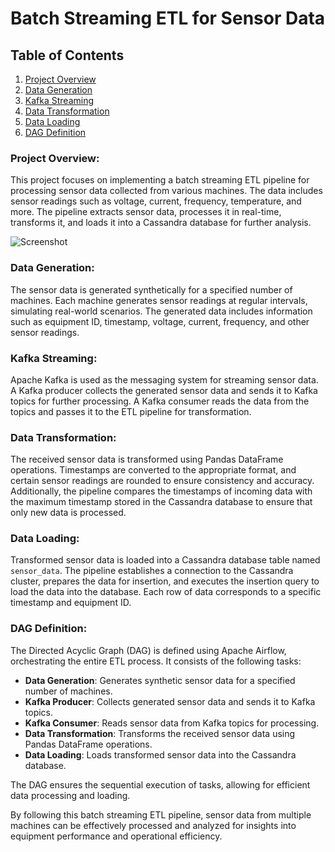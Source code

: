 # Batch Streaming ETL for Sensor Data

## Table of Contents
1. [Project Overview](#project-overview)
2. [Data Generation](#data-generation)
3. [Kafka Streaming](#kafka-streaming)
4. [Data Transformation](#data-transformation)
5. [Data Loading](#data-loading)
6. [DAG Definition](#dag-definition)

### Project Overview:
This project focuses on implementing a batch streaming ETL pipeline for processing sensor data collected from various machines. The data includes sensor readings such as voltage, current, frequency, temperature, and more. The pipeline extracts sensor data, processes it in real-time, transforms it, and loads it into a Cassandra database for further analysis.

![Screenshot](https://imgur.com/a/YRB7Tas)

### Data Generation:
The sensor data is generated synthetically for a specified number of machines. Each machine generates sensor readings at regular intervals, simulating real-world scenarios. The generated data includes information such as equipment ID, timestamp, voltage, current, frequency, and other sensor readings.

### Kafka Streaming:
Apache Kafka is used as the messaging system for streaming sensor data. A Kafka producer collects the generated sensor data and sends it to Kafka topics for further processing. A Kafka consumer reads the data from the topics and passes it to the ETL pipeline for transformation.

### Data Transformation:
The received sensor data is transformed using Pandas DataFrame operations. Timestamps are converted to the appropriate format, and certain sensor readings are rounded to ensure consistency and accuracy. Additionally, the pipeline compares the timestamps of incoming data with the maximum timestamp stored in the Cassandra database to ensure that only new data is processed.

### Data Loading:
Transformed sensor data is loaded into a Cassandra database table named `sensor_data`. The pipeline establishes a connection to the Cassandra cluster, prepares the data for insertion, and executes the insertion query to load the data into the database. Each row of data corresponds to a specific timestamp and equipment ID.

### DAG Definition:
The Directed Acyclic Graph (DAG) is defined using Apache Airflow, orchestrating the entire ETL process. It consists of the following tasks:
- **Data Generation**: Generates synthetic sensor data for a specified number of machines.
- **Kafka Producer**: Collects generated sensor data and sends it to Kafka topics.
- **Kafka Consumer**: Reads sensor data from Kafka topics for processing.
- **Data Transformation**: Transforms the received sensor data using Pandas DataFrame operations.
- **Data Loading**: Loads transformed sensor data into the Cassandra database.

The DAG ensures the sequential execution of tasks, allowing for efficient data processing and loading.

By following this batch streaming ETL pipeline, sensor data from multiple machines can be effectively processed and analyzed for insights into equipment performance and operational efficiency.
